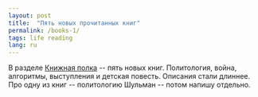 ```yaml
---
layout: post
title:  "Пять новых прочитанных книг"
permalink: /books-1/
tags: life reading
lang: ru
---
```


В разделе [Книжная полка](/bookshelf) -- пять новых книг. Политология, война,
алгоритмы, выступления и детская повесть. Описания стали длиннее. Про одну из
книг -- политологию Шульман -- потом напишу отдельно.
